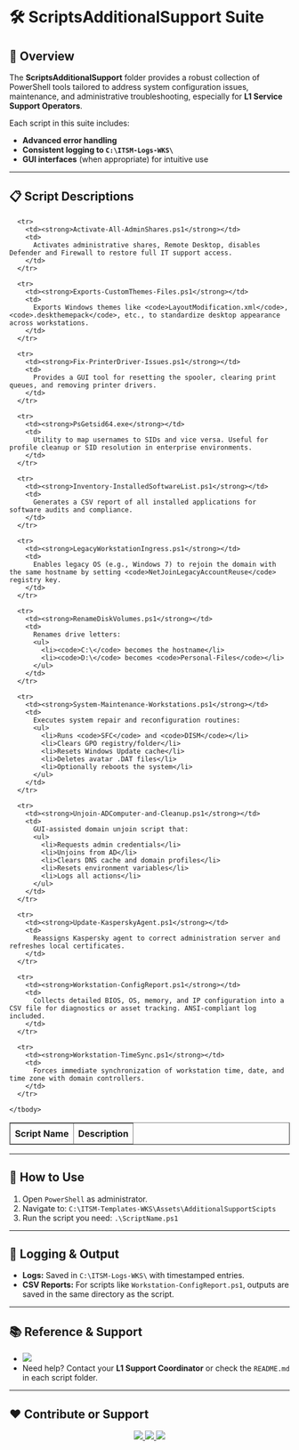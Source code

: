 ﻿<div>
  <h1>🛠️ ScriptsAdditionalSupport Suite</h1>

  <h2>📄 Overview</h2>
  <p>
    The <strong>ScriptsAdditionalSupport</strong> folder provides a robust collection of PowerShell tools tailored to address system configuration issues, maintenance, and administrative troubleshooting, especially for <strong>L1 Service Support Operators</strong>. 
  </p>
  <p>
    Each script in this suite includes:
    <ul>
      <li><strong>Advanced error handling</strong></li>
      <li><strong>Consistent logging to <code>C:\ITSM-Logs-WKS\</code></strong></li>
      <li><strong>GUI interfaces</strong> (when appropriate) for intuitive use</li>
    </ul>
  </p>

  <hr />

  <h2>📋 Script Descriptions</h2>
  <table border="1" style="border-collapse: collapse; width: 100%;">
    <thead>
      <tr>
        <th style="padding: 8px; text-align: left;">Script Name</th>
        <th style="padding: 8px; text-align: left;">Description</th>
      </tr>
    </thead>
    <tbody>

      <tr>
        <td><strong>Activate-All-AdminShares.ps1</strong></td>
        <td>
          Activates administrative shares, Remote Desktop, disables Defender and Firewall to restore full IT support access.
        </td>
      </tr>

      <tr>
        <td><strong>Exports-CustomThemes-Files.ps1</strong></td>
        <td>
          Exports Windows themes like <code>LayoutModification.xml</code>, <code>.deskthemepack</code>, etc., to standardize desktop appearance across workstations.
        </td>
      </tr>

      <tr>
        <td><strong>Fix-PrinterDriver-Issues.ps1</strong></td>
        <td>
          Provides a GUI tool for resetting the spooler, clearing print queues, and removing printer drivers.
        </td>
      </tr>

      <tr>
        <td><strong>PsGetsid64.exe</strong></td>
        <td>
          Utility to map usernames to SIDs and vice versa. Useful for profile cleanup or SID resolution in enterprise environments.
        </td>
      </tr>

      <tr>
        <td><strong>Inventory-InstalledSoftwareList.ps1</strong></td>
        <td>
          Generates a CSV report of all installed applications for software audits and compliance.
        </td>
      </tr>

      <tr>
        <td><strong>LegacyWorkstationIngress.ps1</strong></td>
        <td>
          Enables legacy OS (e.g., Windows 7) to rejoin the domain with the same hostname by setting <code>NetJoinLegacyAccountReuse</code> registry key.
        </td>
      </tr>

      <tr>
        <td><strong>RenameDiskVolumes.ps1</strong></td>
        <td>
          Renames drive letters:
          <ul>
            <li><code>C:\</code> becomes the hostname</li>
            <li><code>D:\</code> becomes <code>Personal-Files</code></li>
          </ul>
        </td>
      </tr>

      <tr>
        <td><strong>System-Maintenance-Workstations.ps1</strong></td>
        <td>
          Executes system repair and reconfiguration routines:
          <ul>
            <li>Runs <code>SFC</code> and <code>DISM</code></li>
            <li>Clears GPO registry/folder</li>
            <li>Resets Windows Update cache</li>
            <li>Deletes avatar .DAT files</li>
            <li>Optionally reboots the system</li>
          </ul>
        </td>
      </tr>

      <tr>
        <td><strong>Unjoin-ADComputer-and-Cleanup.ps1</strong></td>
        <td>
          GUI-assisted domain unjoin script that:
          <ul>
            <li>Requests admin credentials</li>
            <li>Unjoins from AD</li>
            <li>Clears DNS cache and domain profiles</li>
            <li>Resets environment variables</li>
            <li>Logs all actions</li>
          </ul>
        </td>
      </tr>

      <tr>
        <td><strong>Update-KasperskyAgent.ps1</strong></td>
        <td>
          Reassigns Kaspersky agent to correct administration server and refreshes local certificates.
        </td>
      </tr>

      <tr>
        <td><strong>Workstation-ConfigReport.ps1</strong></td>
        <td>
          Collects detailed BIOS, OS, memory, and IP configuration into a CSV file for diagnostics or asset tracking. ANSI-compliant log included.
        </td>
      </tr>

      <tr>
        <td><strong>Workstation-TimeSync.ps1</strong></td>
        <td>
          Forces immediate synchronization of workstation time, date, and time zone with domain controllers.
        </td>
      </tr>

    </tbody>
  </table>

  <hr />

  <h2>🚀 How to Use</h2>
  <ol>
    <li>Open <code>PowerShell</code> as administrator.</li>
    <li>Navigate to: <code>C:\ITSM-Templates-WKS\Assets\AdditionalSupportScipts</code></li>
    <li>Run the script you need: <code>.\ScriptName.ps1</code></li>
  </ol>

  <hr />

  <h2>📝 Logging & Output</h2>
  <ul>
    <li><strong>Logs:</strong> Saved in <code>C:\ITSM-Logs-WKS\</code> with timestamped entries.</li>
    <li><strong>CSV Reports:</strong> For scripts like <code>Workstation-ConfigReport.ps1</code>, outputs are saved in the same directory as the script.</li>
  </ul>

  <hr />

  <h2>📚 Reference & Support</h2>
  <ul>
    <li>
      <a href="https://github.com/brazilianscriptguy/PowerShell-codes-for-Windows-Server-Administrators/blob/main/ITSM-Templates-WKS/README.md" target="_blank">
        <img src="https://img.shields.io/badge/View%20Documentation-ITSM--Templates--WKS-blue?style=flat-square&logo=github" />
      </a>
    </li>
    <li>Need help? Contact your <strong>L1 Support Coordinator</strong> or check the <code>README.md</code> in each script folder.</li>
  </ul>

  <hr />

  <h2>❤️ Contribute or Support</h2>
  <div align="center">
    <a href="mailto:luizhamilton.lhr@gmail.com" target="_blank">
      <img src="https://img.shields.io/badge/Email-luizhamilton.lhr@gmail.com-D14836?style=for-the-badge&logo=gmail" />
    </a>
    <a href="https://www.patreon.com/brazilianscriptguy" target="_blank">
      <img src="https://img.shields.io/badge/Support%20Me-Patreon-red?style=for-the-badge&logo=patreon" />
    </a>
    <a href="https://github.com/brazilianscriptguy/BlueTeam-Tools/issues" target="_blank">
      <img src="https://img.shields.io/badge/Report%20Issues-GitHub-blue?style=for-the-badge&logo=github" />
    </a>
  </div>
</div>
